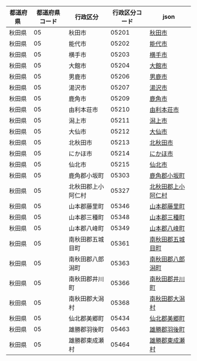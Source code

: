 |  都道府県  | 都道府県コード | 行政区分 | 行政区分コード | json |
|-----------|--------------|--------- |--------------|------|
| 秋田県 | 05 | 秋田市 | 05201 | [秋田市](/topojson/05/05201.topojson) |
| 秋田県 | 05 | 能代市 | 05202 | [能代市](/topojson/05/05202.topojson) |
| 秋田県 | 05 | 横手市 | 05203 | [横手市](/topojson/05/05203.topojson) |
| 秋田県 | 05 | 大館市 | 05204 | [大館市](/topojson/05/05204.topojson) |
| 秋田県 | 05 | 男鹿市 | 05206 | [男鹿市](/topojson/05/05206.topojson) |
| 秋田県 | 05 | 湯沢市 | 05207 | [湯沢市](/topojson/05/05207.topojson) |
| 秋田県 | 05 | 鹿角市 | 05209 | [鹿角市](/topojson/05/05209.topojson) |
| 秋田県 | 05 | 由利本荘市 | 05210 | [由利本荘市](/topojson/05/05210.topojson) |
| 秋田県 | 05 | 潟上市 | 05211 | [潟上市](/topojson/05/05211.topojson) |
| 秋田県 | 05 | 大仙市 | 05212 | [大仙市](/topojson/05/05212.topojson) |
| 秋田県 | 05 | 北秋田市 | 05213 | [北秋田市](/topojson/05/05213.topojson) |
| 秋田県 | 05 | にかほ市 | 05214 | [にかほ市](/topojson/05/05214.topojson) |
| 秋田県 | 05 | 仙北市 | 05215 | [仙北市](/topojson/05/05215.topojson) |
| 秋田県 | 05 | 鹿角郡小坂町 | 05303 | [鹿角郡小坂町](/topojson/05/05303.topojson) |
| 秋田県 | 05 | 北秋田郡上小阿仁村 | 05327 | [北秋田郡上小阿仁村](/topojson/05/05327.topojson) |
| 秋田県 | 05 | 山本郡藤里町 | 05346 | [山本郡藤里町](/topojson/05/05346.topojson) |
| 秋田県 | 05 | 山本郡三種町 | 05348 | [山本郡三種町](/topojson/05/05348.topojson) |
| 秋田県 | 05 | 山本郡八峰町 | 05349 | [山本郡八峰町](/topojson/05/05349.topojson) |
| 秋田県 | 05 | 南秋田郡五城目町 | 05361 | [南秋田郡五城目町](/topojson/05/05361.topojson) |
| 秋田県 | 05 | 南秋田郡八郎潟町 | 05363 | [南秋田郡八郎潟町](/topojson/05/05363.topojson) |
| 秋田県 | 05 | 南秋田郡井川町 | 05366 | [南秋田郡井川町](/topojson/05/05366.topojson) |
| 秋田県 | 05 | 南秋田郡大潟村 | 05368 | [南秋田郡大潟村](/topojson/05/05368.topojson) |
| 秋田県 | 05 | 仙北郡美郷町 | 05434 | [仙北郡美郷町](/topojson/05/05434.topojson) |
| 秋田県 | 05 | 雄勝郡羽後町 | 05463 | [雄勝郡羽後町](/topojson/05/05463.topojson) |
| 秋田県 | 05 | 雄勝郡東成瀬村 | 05464 | [雄勝郡東成瀬村](/topojson/05/05464.topojson) |
